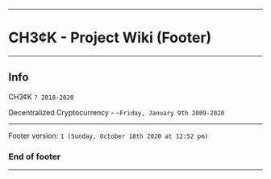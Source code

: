 
***

# CH3¢K - Project Wiki (Footer)

***

## Info

CH3¢K `? 2018-2020`

Decentralized Cryptocurrency - `~Friday, January 9th 2009-2020`

***

Footer version: `1 (Sunday, October 18th 2020 at 12:52 pm)`

### End of footer

***
